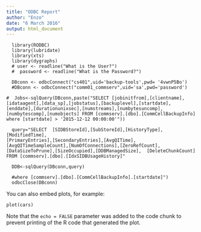 ```yaml
---
title: "ODBC Report"
author: "Enzo"
date: "6 March 2016"
output: html_document
---
```




```{r}
  library(RODBC)
  library(lubridate) 
  library(xts)
  library(dygraphs)
  # user <- readline("What is the User?")
  #  password <- readline("What is the Password?")
  
  DBconn <- odbcConnect("cs401",uid='backup-tools',pwd= '4vwnP5Bo')
  #DBconn <- odbcConnect("comm01_commserv",uid='sa',pwd='password')
  
#  Jobs<-sqlQuery(DBconn,paste("SELECT [jobinitfrom],[clientname],[idataagent],[data_sp],[jobstatus],[backuplevel],[startdate],[enddate],[durationunixsec],[numstreams],[numbytesuncomp],[numbytescomp],[numobjects] FROM [commserv].[dbo].[CommCellBackupInfo] where [startdate] > '2015-12-12 00:00:00'")) 
  
  query="SELECT  [SIDBStoreId],[SubStoreId],[HistoryType],[ModifiedTime],
[PrimaryEntries],[SecondaryEntries],[AvgQITime],[AvgQITimeSampleCount],[NumOfConnections],[ZeroRefCount],
[DataSizeToPrune],[SizeOccupied],[DDBManagedSize],  [DeleteChunkCount]
FROM [commserv].[dbo].[IdxSIDBUsageHistory]"
  
  DDB<-sqlQuery(DBconn,query)  
  
  #where [commserv].[dbo].[CommCellBackupInfo].[startdate]")
  odbcClose(DBconn)
```

You can also embed plots, for example:

```{r, echo=FALSE}
plot(cars)
```

Note that the `echo = FALSE` parameter was added to the code chunk to prevent printing of the R code that generated the plot.
